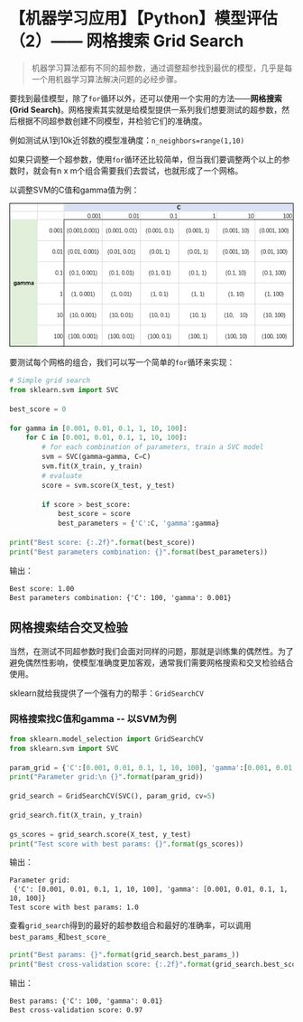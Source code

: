 # 【机器学习应用】【Python】模型评估（2）—— 网格搜索 Grid Search

> 机器学习算法都有不同的超参数，通过调整超参找到最优的模型，几乎是每一个用机器学习算法解决问题的必经步骤。

要找到最佳模型，除了`for`循环以外，还可以使用一个实用的方法——**网格搜索(Grid Search)**。网格搜索其实就是给模型提供一系列我们想要测试的超参数，然后根据不同超参数创建不同模型，并检验它们的准确度。

例如测试从1到10k近邻数的模型准确度：`n_neighbors=range(1,10)`

如果只调整一个超参数，使用`for`循环还比较简单，但当我们要调整两个以上的参数时，就会有n x m个组合需要我们去尝试，也就形成了一个网格。

以调整SVM的C值和gamma值为例：

![](pics/gs1.png)

要测试每个网格的组合，我们可以写一个简单的`for`循环来实现：
```python
# Simple grid search
from sklearn.svm import SVC

best_score = 0

for gamma in [0.001, 0.01, 0.1, 1, 10, 100]:
    for C in [0.001, 0.01, 0.1, 1, 10, 100]:
        # for each combination of parameters, train a SVC model
        svm = SVC(gamma=gamma, C=C)
        svm.fit(X_train, y_train)
        # evaluate
        score = svm.score(X_test, y_test)
      
        if score > best_score:
            best_score = score
            best_parameters = {'C':C, 'gamma':gamma}

print("Best score: {:.2f}".format(best_score))
print("Best parameters combination: {}".format(best_parameters))
```
输出：
```
Best score: 1.00
Best parameters combination: {'C': 100, 'gamma': 0.001}
```

## 网格搜索结合交叉检验
当然，在测试不同超参数时我们会面对同样的问题，那就是训练集的偶然性。为了避免偶然性影响，使模型准确度更加客观，通常我们需要网格搜索和交叉检验结合使用。

sklearn就给我提供了一个强有力的帮手：`GridSearchCV`

### 网格搜索找C值和gamma -- 以SVM为例
```python
from sklearn.model_selection import GridSearchCV
from sklearn.svm import SVC

param_grid = {'C':[0.001, 0.01, 0.1, 1, 10, 100], 'gamma':[0.001, 0.01, 0.1, 1, 10, 100]}
print("Parameter grid:\n {}".format(param_grid))

grid_search = GridSearchCV(SVC(), param_grid, cv=5)

grid_search.fit(X_train, y_train)

gs_scores = grid_search.score(X_test, y_test)
print("Test score with best params: {}".format(gs_scores))
```
输出：
```
Parameter grid:
 {'C': [0.001, 0.01, 0.1, 1, 10, 100], 'gamma': [0.001, 0.01, 0.1, 1, 10, 100]}
Test score with best params: 1.0
```
查看`grid_search`得到的最好的超参数组合和最好的准确率，可以调用`best_params_`和`best_score_`
```python
print("Best params: {}".format(grid_search.best_params_))
print("Best cross-validation score: {:.2f}".format(grid_search.best_score_))
```
输出：
```
Best params: {'C': 100, 'gamma': 0.01}
Best cross-validation score: 0.97
```